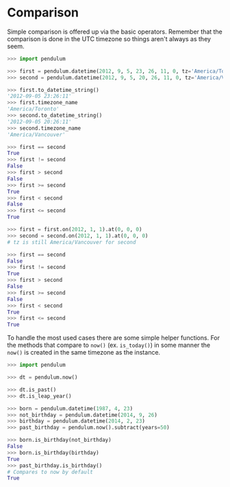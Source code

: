 # Comparison

Simple comparison is offered up via the basic operators.
Remember that the comparison is done in the UTC timezone
so things aren't always as they seem.

```python
>>> import pendulum

>>> first = pendulum.datetime(2012, 9, 5, 23, 26, 11, 0, tz='America/Toronto')
>>> second = pendulum.datetime(2012, 9, 5, 20, 26, 11, 0, tz='America/Vancouver')

>>> first.to_datetime_string()
'2012-09-05 23:26:11'
>>> first.timezone_name
'America/Toronto'
>>> second.to_datetime_string()
'2012-09-05 20:26:11'
>>> second.timezone_name
'America/Vancouver'

>>> first == second
True
>>> first != second
False
>>> first > second
False
>>> first >= second
True
>>> first < second
False
>>> first <= second
True

>>> first = first.on(2012, 1, 1).at(0, 0, 0)
>>> second = second.on(2012, 1, 1).at(0, 0, 0)
# tz is still America/Vancouver for second

>>> first == second
False
>>> first != second
True
>>> first > second
False
>>> first >= second
False
>>> first < second
True
>>> first <= second
True
```

To handle the most used cases there are some simple helper functions.
For the methods that compare to `now()` (ex. `is_today()`) in some manner
the `now()` is created in the same timezone as the instance.

```python
>>> import pendulum

>>> dt = pendulum.now()

>>> dt.is_past()
>>> dt.is_leap_year()

>>> born = pendulum.datetime(1987, 4, 23)
>>> not_birthday = pendulum.datetime(2014, 9, 26)
>>> birthday = pendulum.datetime(2014, 2, 23)
>>> past_birthday = pendulum.now().subtract(years=50)

>>> born.is_birthday(not_birthday)
False
>>> born.is_birthday(birthday)
True
>>> past_birthday.is_birthday()
# Compares to now by default
True
```

